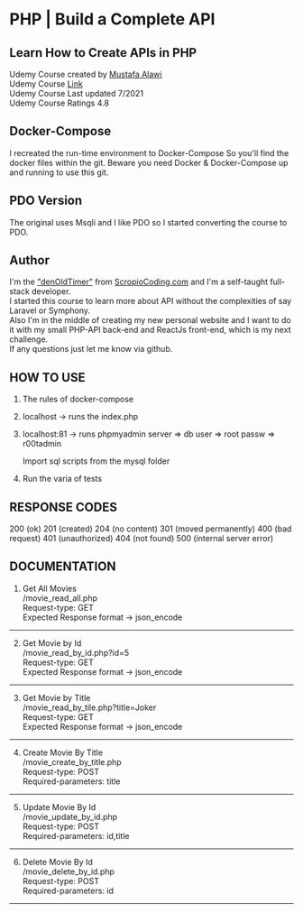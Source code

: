 # PHP | Build a Complete API
## Learn How to Create APIs in PHP
Udemy Course created by [Mustafa Alawi](https://www.udemy.com/course/create-apis-in-php/#instructor-1)  
Udemy Course [Link](https://www.udemy.com/course/create-apis-in-php/)  
Udemy Course Last updated 7/2021  
Udemy Course Ratings 4.8


## Docker-Compose
I recreated the run-time environment to Docker-Compose
So you'll find the docker files within the git.
Beware you need Docker & Docker-Compose up and running to use this git.

## PDO Version
The original uses Msqli and I like PDO so I started converting the course to PDO.

## Author
I'm the ["denOldTimer"](https://github.com/denOldTimer) from [ScropioCoding.com](https://scorpiocoding.com) and I'm a self-taught full-stack developer.  
I started this course to learn more about API without the complexities of say Laravel or Symphony.  
Also I'm in the middle of creating my new personal website and I want to do it with my small PHP-API back-end and ReactJs front-end, which is my next challenge.   
If any questions just let me know via github.


## HOW TO USE

1. The rules of docker-compose

2. localhost -> runs the index.php

3. localhost:81 -> runs phpmyadmin 
      server => db
      user => root
      passw => r00tadmin

      Import sql scripts from the mysql folder

4. Run the varia of tests



## RESPONSE CODES
200 (ok)
201 (created)
204 (no content)
301 (moved permanently)
400 (bad request)
401 (unauthorized)
404 (not found)
500 (internal server error)


## DOCUMENTATION

1. Get All Movies    
/movie_read_all.php   
Request-type: GET   
Expected Response format -> json_encode   
---
2. Get Movie by Id  
/movie_read_by_id.php?id=5   
Request-type: GET   
Expected Response format -> json_encode   
---
3. Get Movie by Title  
/movie_read_by_tile.php?title=Joker   
Request-type: GET   
Expected Response format -> json_encode   
---
4. Create Movie By Title   
/movie_create_by_title.php   
Request-type: POST   
Required-parameters: title   
---
5. Update Movie By Id   
/movie_update_by_id.php    
Request-type: POST   
Required-parameters: id,title   
---
6. Delete Movie By Id   
/movie_delete_by_id.php   
Request-type: POST   
Required-parameters: id   
---
